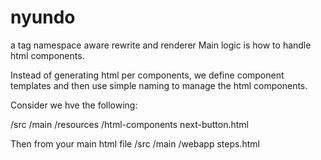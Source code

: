 # nyundo
a tag namespace aware rewrite and renderer
Main logic is how to handle html components.

Instead of generating html per components, we define component templates and then use simple naming to manage the html components.

Consider we hve the following:

/src
    /main
        /resources
            /html-components
                next-button.html
                
Then from your main html file
/src
    /main
        /webapp
            steps.html
            <html>
              <head><head>
              <body>
                <nextButton name="Next" action="what do i do"/>
              </body>
            </html>
